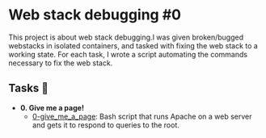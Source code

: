 # Web stack debugging #0

This project is about web stack debugging.I was given broken/bugged webstacks in isolated containers,
and tasked with fixing the web stack to a working state.
For each task, I wrote a script automating the commands necessary to fix the
web stack.

## Tasks :page_with_curl:

* **0. Give me a page!**
  * [0-give_me_a_page](./0-give_me_a_page): Bash script that runs Apache on a
  web server and gets it to respond to queries to the root.
